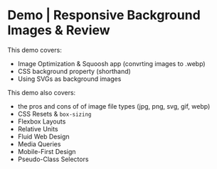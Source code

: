 # Demo | Responsive Background Images & Review

This demo covers:
- Image Optimization & Squoosh app (convrting images to .webp)
- CSS background property (shorthand)
- Using SVGs as background images


This demo also covers:
- the pros and cons of of image file types (jpg, png, svg, gif, webp)
- CSS Resets & `box-sizing`
- Flexbox Layouts
- Relative Units
- Fluid Web Design
- Media Queries 
- Mobile-First Design
- Pseudo-Class Selectors 
